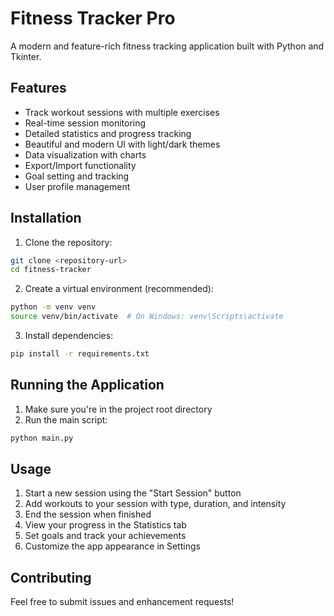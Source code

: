 # Fitness Tracker Pro

A modern and feature-rich fitness tracking application built with Python and Tkinter.

## Features

- Track workout sessions with multiple exercises
- Real-time session monitoring
- Detailed statistics and progress tracking
- Beautiful and modern UI with light/dark themes
- Data visualization with charts
- Export/Import functionality
- Goal setting and tracking
- User profile management

## Installation

1. Clone the repository:
```bash
git clone <repository-url>
cd fitness-tracker
```

2. Create a virtual environment (recommended):
```bash
python -m venv venv
source venv/bin/activate  # On Windows: venv\Scripts\activate
```

3. Install dependencies:
```bash
pip install -r requirements.txt
```

## Running the Application

1. Make sure you're in the project root directory
2. Run the main script:
```bash
python main.py
```

## Usage

1. Start a new session using the "Start Session" button
2. Add workouts to your session with type, duration, and intensity
3. End the session when finished
4. View your progress in the Statistics tab
5. Set goals and track your achievements
6. Customize the app appearance in Settings

## Contributing

Feel free to submit issues and enhancement requests!
